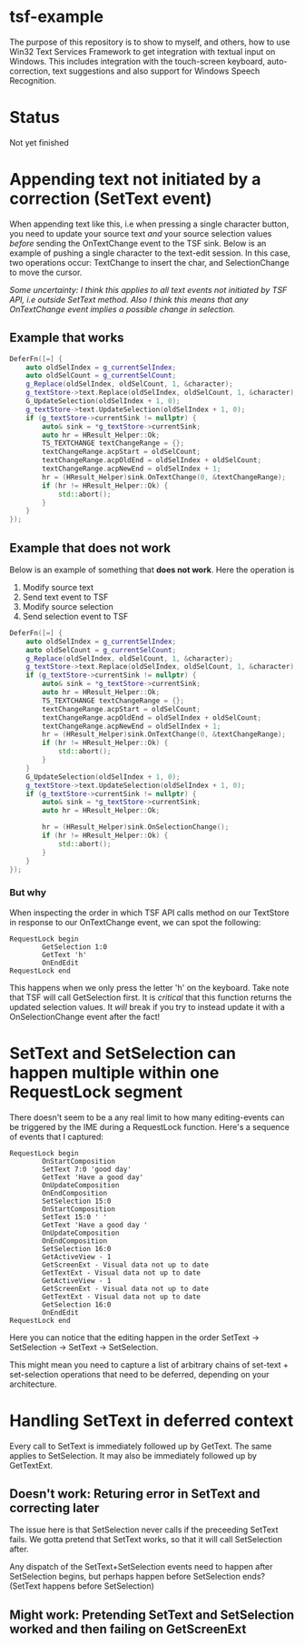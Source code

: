 # tsf-example
The purpose of this repository is to show to myself, and others,
how to use Win32 Text Services Framework to get 
integration with textual input on Windows. This includes integration with
the touch-screen keyboard, auto-correction, text suggestions and also support
for Windows Speech Recognition.

# Status
Not yet finished


# Appending text not initiated by a correction (SetText event)
When appending text like this, i.e when pressing a single character button, you need to update your
source text *and* your source selection values *before* sending the OnTextChange event to the TSF sink.
Below is an example of pushing a single character to the text-edit session.
In this case, two operations occur: TextChange to insert the char, and SelectionChange to move the cursor.

*Some uncertainty: I think this applies to all text events not initiated by TSF API, i.e outside SetText method.*
*Also I think this means that any OnTextChange event implies a possible change in selection.*

## Example that works
```cpp
DeferFn([=] {
	auto oldSelIndex = g_currentSelIndex;
	auto oldSelCount = g_currentSelCount;
	g_Replace(oldSelIndex, oldSelCount, 1, &character);
	g_textStore->text.Replace(oldSelIndex, oldSelCount, 1, &character);
	G_UpdateSelection(oldSelIndex + 1, 0);
	g_textStore->text.UpdateSelection(oldSelIndex + 1, 0);
	if (g_textStore->currentSink != nullptr) {
		auto& sink = *g_textStore->currentSink;
		auto hr = HResult_Helper::Ok;
		TS_TEXTCHANGE textChangeRange = {};
		textChangeRange.acpStart = oldSelCount;
		textChangeRange.acpOldEnd = oldSelIndex + oldSelCount;
		textChangeRange.acpNewEnd = oldSelIndex + 1;
		hr = (HResult_Helper)sink.OnTextChange(0, &textChangeRange);
		if (hr != HResult_Helper::Ok) {
			std::abort();
		}
	}
});
```
## Example that does not work
Below is an example of something that **does not work**. Here the operation is
1. Modify source text
2. Send text event to TSF
3. Modify source selection
4. Send selection event to TSF
```cpp
DeferFn([=] {
	auto oldSelIndex = g_currentSelIndex;
	auto oldSelCount = g_currentSelCount;
	g_Replace(oldSelIndex, oldSelCount, 1, &character);
	g_textStore->text.Replace(oldSelIndex, oldSelCount, 1, &character);
	if (g_textStore->currentSink != nullptr) {
		auto& sink = *g_textStore->currentSink;
		auto hr = HResult_Helper::Ok;
		TS_TEXTCHANGE textChangeRange = {};
		textChangeRange.acpStart = oldSelCount;
		textChangeRange.acpOldEnd = oldSelIndex + oldSelCount;
		textChangeRange.acpNewEnd = oldSelIndex + 1;
		hr = (HResult_Helper)sink.OnTextChange(0, &textChangeRange);
		if (hr != HResult_Helper::Ok) {
			std::abort();
		}
	}
	G_UpdateSelection(oldSelIndex + 1, 0);
	g_textStore->text.UpdateSelection(oldSelIndex + 1, 0);
	if (g_textStore->currentSink != nullptr) {
		auto& sink = *g_textStore->currentSink;
		auto hr = HResult_Helper::Ok;

		hr = (HResult_Helper)sink.OnSelectionChange();
		if (hr != HResult_Helper::Ok) {
			std::abort();
		}
	}
});
```

### But why
When inspecting the order in which TSF API calls method on our TextStore in response to our OnTextChange event, 
we can spot the following:
```
RequestLock begin
        GetSelection 1:0
        GetText 'h'
        OnEndEdit
RequestLock end
```
This happens when we only press the letter 'h' on the keyboard. Take note that TSF will call GetSelection first.
It is *critical* that this function returns the updated selection values. It *will* break if you try to instead update it 
with a OnSelectionChange event after the fact!

# SetText and SetSelection can happen multiple within one RequestLock segment
There doesn't seem to be a any real limit to how many editing-events can be triggered by the IME
during a RequestLock function. Here's a sequence of events that I captured:
```
RequestLock begin
        OnStartComposition
        SetText 7:0 'good day'
        GetText 'Have a good day'
        OnUpdateComposition
        OnEndComposition
        SetSelection 15:0
        OnStartComposition
        SetText 15:0 ' '
        GetText 'Have a good day '
        OnUpdateComposition
        OnEndComposition
        SetSelection 16:0
        GetActiveView - 1
        GetScreenExt - Visual data not up to date
        GetTextExt - Visual data not up to date
        GetActiveView - 1
        GetScreenExt - Visual data not up to date
        GetTextExt - Visual data not up to date
        GetSelection 16:0
        OnEndEdit
RequestLock end
```
Here you can notice that the editing happen in the order 
SetText -> SetSelection -> SetText -> SetSelection.

This might mean you need to capture a list of arbitrary chains of set-text + set-selection
operations that need to be deferred, depending on your architecture.

# Handling SetText in deferred context
Every call to SetText is immediately followed up by GetText. The same applies to SetSelection.
It may also be immediately followed up by GetTextExt.

## Doesn't work: Returing error in SetText and correcting later
The issue here is that SetSelection never calls if the preceeding SetText fails.
We gotta pretend that SetText works, so that it will call SetSelection after.

Any dispatch of the SetText+SetSelection events need to happen after SetSelection begins,
but perhaps happen before SetSelection ends? (SetText happens before SetSelection)

## Might work: Pretending SetText and SetSelection worked and then failing on GetScreenExt
